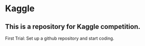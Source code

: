 # Kaggle

## This is a repository for Kaggle competition. 

First Trial: Set up a github repository and start coding. 
